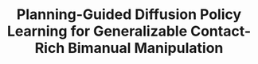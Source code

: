 ---
layout: post
title:  "Planning-Guided Diffusion Policy Learning for Generalizable Contact-Rich Bimanual Manipulation"
image: /images/glide.png
categories: research
authors: "<strong>Xuanlin Li</strong>, Tong Zhao, Xinghao Zhu, Jiuguang Wang, Tao Pang, Kuan Fang"
venue: Preprint
paper: https://arxiv.org/pdf/2412.02676
website: https://glide-manip.github.io/
<!-- code:  -->
---
